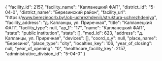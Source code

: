 {
    "facility_id": 2157,
    "facility_name": "Капланецкий ФАП",
    "district_id": "5-04-0",
    "district_name": "Березинский район",
    "facility_url": "https:\/\/www.berezinocrb.by\/ob-uchrezhdenii\/struktura-uchrezhdeniya",
    "facility_address": "д. Капланцы, ул. Приречная",
    "title": "Капланецкий ФАП",
    "facility_type": null,
    "ap_1": "17",
    "name": "Капланецкий ФАП",
    "state": "public institution",
    "stats": [],
    "med_id": 623,
    "address": "д. Капланцы, ул. Приречная",
    "devices": [],
    "coord_x_y": null,
    "place_name": "Березино",
    "place_type": "city",
    "localties_key": 106,
    "year_of_closing": null,
    "year_of_opening": "0",
    "healthcare_facility_key": 2157,
    "administrative_division_id": "5-04-0"
}